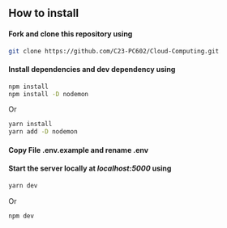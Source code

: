 ## How to install

#### Fork and clone this repository using

```bash
git clone https://github.com/C23-PC602/Cloud-Computing.git
```

#### Install dependencies and dev dependency using

```bash
npm install
npm install -D nodemon
```

Or

```bash
yarn install
yarn add -D nodemon
```

#### Copy File .env.example and rename .env

#### Start the server locally at _localhost:5000_ using

```bash
yarn dev
```

Or

```bash
npm dev
```
